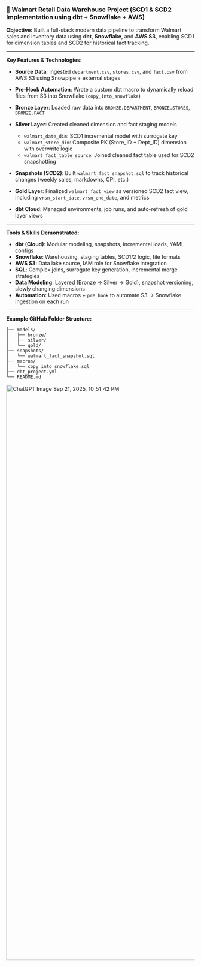 ### 🛒 Walmart Retail Data Warehouse Project (SCD1 & SCD2 Implementation using dbt + Snowflake + AWS)

**Objective:**
Built a full-stack modern data pipeline to transform Walmart sales and inventory data using **dbt**, **Snowflake**, and **AWS S3**, enabling SCD1 for dimension tables and SCD2 for historical fact tracking.

---

**Key Features & Technologies:**

* **Source Data**: Ingested `department.csv`, `stores.csv`, and `fact.csv` from AWS S3 using Snowpipe + external stages
* **Pre-Hook Automation**: Wrote a custom dbt macro to dynamically reload files from S3 into Snowflake (`copy_into_snowflake`)
* **Bronze Layer**: Loaded raw data into `BRONZE.DEPARTMENT`, `BRONZE.STORES`, `BRONZE.FACT`
* **Silver Layer**: Created cleaned dimension and fact staging models

  * `walmart_date_dim`: SCD1 incremental model with surrogate key
  * `walmart_store_dim`: Composite PK (Store\_ID + Dept\_ID) dimension with overwrite logic
  * `walmart_fact_table_source`: Joined cleaned fact table used for SCD2 snapshotting
* **Snapshots (SCD2)**: Built `walmart_fact_snapshot.sql` to track historical changes (weekly sales, markdowns, CPI, etc.)
* **Gold Layer**: Finalized `walmart_fact_view` as versioned SCD2 fact view, including `vrsn_start_date`, `vrsn_end_date`, and metrics
* **dbt Cloud**: Managed environments, job runs, and auto-refresh of gold layer views

---

**Tools & Skills Demonstrated:**

* **dbt (Cloud)**: Modular modeling, snapshots, incremental loads, YAML configs
* **Snowflake**: Warehousing, staging tables, SCD1/2 logic, file formats
* **AWS S3**: Data lake source, IAM role for Snowflake integration
* **SQL**: Complex joins, surrogate key generation, incremental merge strategies
* **Data Modeling**: Layered (Bronze → Silver → Gold), snapshot versioning, slowly changing dimensions
* **Automation**: Used macros + `pre_hook` to automate S3 → Snowflake ingestion on each run

---

**Example GitHub Folder Structure:**

```
├── models/
│   ├── bronze/
│   ├── silver/
│   └── gold/
├── snapshots/
│   └── walmart_fact_snapshot.sql
├── macros/
│   └── copy_into_snowflake.sql
├── dbt_project.yml
└── README.md
```

<img width="1024" height="1536" alt="ChatGPT Image Sep 21, 2025, 10_51_42 PM" src="https://github.com/user-attachments/assets/45468867-8f29-4cc7-83b3-85cfef28f89a" />




